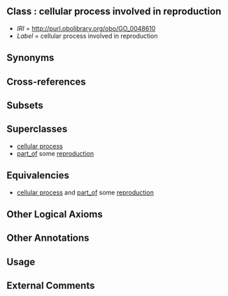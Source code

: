 
## Class : cellular process involved in reproduction

 * *IRI* = http://purl.obolibrary.org/obo/GO_0048610
 * *Label* = cellular process involved in reproduction

## Synonyms


## Cross-references


## Subsets


## Superclasses

 * [cellular process](../../GO/87/GO_0009987.md)
 * [part_of](../../BFO/50/BFO_0000050.md) some [reproduction](../../GO/03/GO_0000003.md)

## Equivalencies

 * [cellular process](../../GO/87/GO_0009987.md) and [part_of](../../BFO/50/BFO_0000050.md) some [reproduction](../../GO/03/GO_0000003.md)

## Other Logical Axioms


## Other Annotations


## Usage


## External Comments

